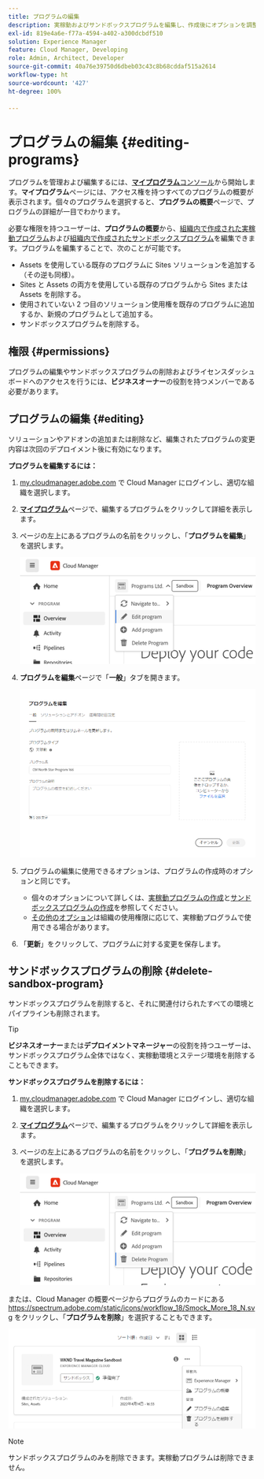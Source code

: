 ```yaml
---
title: プログラムの編集
description: 実稼動およびサンドボックスプログラムを編集し、作成後にオプションを調整する方法について説明します。
exl-id: 819e4a6e-f77a-4594-a402-a300dcbdf510
solution: Experience Manager
feature: Cloud Manager, Developing
role: Admin, Architect, Developer
source-git-commit: 40a76e39750d6dbeb03c43c8b68cddaf515a2614
workflow-type: ht
source-wordcount: '427'
ht-degree: 100%

---
```



# プログラムの編集 {#editing-programs}

プログラムを管理および編集するには、[**マイプログラム**&#x200B;コンソール](/help/implementing/cloud-manager/navigation.md)から開始します。**マイプログラム**&#x200B;ページには、アクセス権を持つすべてのプログラムの概要が表示されます。個々のプログラムを選択すると、**プログラムの概要**&#x200B;ページで、プログラムの詳細が一目でわかります。

必要な権限を持つユーザーは、**プログラムの概要**&#x200B;から、[組織内で作成された実稼動プログラム](creating-production-programs.md)および[組織内で作成されたサンドボックスプログラム](creating-sandbox-programs.md)を編集できます。プログラムを編集することで、次のことが可能です。

* Assets を使用している既存のプログラムに Sites ソリューションを追加する（その逆も同様）。
* Sites と Assets の両方を使用している既存のプログラムから Sites または Assets を削除する。
* 使用されていない 2 つ目のソリューション使用権を既存のプログラムに追加するか、新規のプログラムとして追加する。
* サンドボックスプログラムを削除する。

## 権限 {#permissions}

プログラムの編集やサンドボックスプログラムの削除およびライセンスダッシュボードへのアクセスを行うには、**ビジネスオーナー**&#x200B;の役割を持つメンバーである必要があります。

## プログラムの編集 {#editing}

ソリューションやアドオンの追加または削除など、編集されたプログラムの変更内容は次回のデプロイメント後に有効になります。

**プログラムを編集するには：**

1. [my.cloudmanager.adobe.com](https://my.cloudmanager.adobe.com/) で Cloud Manager にログインし、適切な組織を選択します。

1. **[マイプログラム](#my-programs)**&#x200B;ページで、編集するプログラムをクリックして詳細を表示します。

1. ページの左上にあるプログラムの名前をクリックし、「**プログラムを編集**」を選択します。

   ![プログラムオプションの編集](assets/edit-program-overview.png)

1. **プログラムを編集**&#x200B;ページで「**一般**」タブを開きます。

   ![「一般」タブ](assets/edit-program-prod1.png)

1. プログラムの編集に使用できるオプションは、プログラムの作成時のオプションと同じです。
   * 個々のオプションについて詳しくは、[実稼動プログラムの作成](/help/implementing/cloud-manager/getting-access-to-aem-in-cloud/creating-production-programs.md)と[サンドボックスプログラムの作成](/help/implementing/cloud-manager/getting-access-to-aem-in-cloud/creating-sandbox-programs.md)を参照してください。
   * [その他のオプション](/help/implementing/cloud-manager/getting-access-to-aem-in-cloud/creating-production-programs.md#options)は組織の使用権限に応じて、実稼動プログラムで使用できる場合があります。

1. 「**更新**」をクリックして、プログラムに対する変更を保存します。

## サンドボックスプログラムの削除 {#delete-sandbox-program}

サンドボックスプログラムを削除すると、それに関連付けられたすべての環境とパイプラインも削除されます。

>[!TIP]
>
>**ビジネスオーナー**&#x200B;または&#x200B;**デプロイメントマネージャー**&#x200B;の役割を持つユーザーは、サンドボックスプログラム全体ではなく、実稼動環境とステージ環境を削除することもできます。

**サンドボックスプログラムを削除するには：**

1. [my.cloudmanager.adobe.com](https://my.cloudmanager.adobe.com/) で Cloud Manager にログインし、適切な組織を選択します。

1. **[マイプログラム](#my-programs)**&#x200B;ページで、編集するプログラムをクリックして詳細を表示します。

1. ページの左上にあるプログラムの名前をクリックし、「**プログラムを削除**」を選択します。

   ![プログラムオプションを削除する](assets/delete-sandbox1.png)

または、Cloud Manager の概要ページからプログラムのカードにある https://spectrum.adobe.com/static/icons/workflow_18/Smock_More_18_N.svg をクリックし、「**プログラムを削除**」を選択することもできます。

![プログラムカードからサンドボックスを削除](assets/delete-sandbox2.png)

>[!NOTE]
>
>サンドボックスプログラムのみを削除できます。実稼動プログラムは削除できません。
